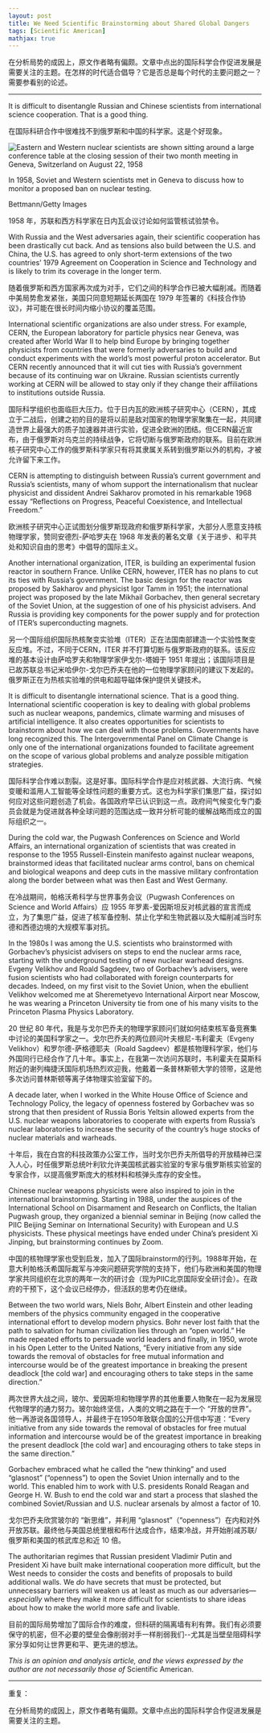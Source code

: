 ```yaml
---
layout: post
title: We Need Scientific Brainstorming about Shared Global Dangers
tags: [Scientific American]
mathjax: true
---
```


在分析局势的成因上，原文作者略有偏颇。文章中点出的国际科学合作促进发展是需要关注的主题。在怎样的时代适合倡导？它是否总是每个时代的主要问题之一？需要参看别的论述。

----

It is difficult to disentangle Russian and Chinese scientists from international science cooperation. That is a good thing.

在国际科研合作中很难找不到俄罗斯和中国的科学家。这是个好现象。

![Eastern and Western nuclear scientists are shown sitting around a large conference table at the closing session of their two month meeting in Geneva, Switzerland on August 22, 1958](https://static.scientificamerican.com/dam/m/226bb70d4dbf72b3/original/atomic_scientists_at_geneva_conference_1958.jpg?m=1730225044.75&w=600)

In 1958, Soviet and Western scientists met in Geneva to discuss how to monitor a proposed ban on nuclear testing.

Bettmann/Getty Images

1958 年，苏联和西方科学家在日内瓦会议讨论如何监管核试验禁令。

With Russia and the West adversaries again, their scientific cooperation has been drastically cut back. And as tensions also build between the U.S. and China, the U.S. has agreed to only short-term extensions of the two countries’ 1979 Agreement on Cooperation in Science and Technology and is likely to trim its coverage in the longer term.

随着俄罗斯和西方国家再次成为对手，它们之间的科学合作已被大幅削减。而随着中美局势愈发紧张，美国只同意短期延长两国在 1979 年签署的《科技合作协议》，并可能在很长时间内缩小协议的覆盖范围。

International scientific organizations are also under stress. For example, CERN, the European laboratory for particle physics near Geneva, was created after World War II to help bind Europe by bringing together physicists from countries that were formerly adversaries to build and conduct experiments with the world’s most powerful proton accelerator. But CERN recently announced that it will cut ties with Russia’s government because of its continuing war on Ukraine. Russian scientists currently working at CERN will be allowed to stay only if they change their affiliations to institutions outside Russia.

国际科学组织也面临巨大压力。位于日内瓦的欧洲核子研究中心（CERN），其成立于二战后，创建之初的目的是将以前是敌对国家的物理学家聚集在一起，共同建造世界上最强大的质子加速器并进行实验，促进全欧洲的团结。但CERN最近宣布，由于俄罗斯对乌克兰的持续战争，它将切断与俄罗斯政府的联系。目前在欧洲核子研究中心工作的俄罗斯科学家只有将其隶属关系转到俄罗斯以外的机构，才被允许留下来工作。

CERN is attempting to distinguish between Russia’s current government and Russia’s scientists, many of whom support the internationalism that nuclear physicist and dissident Andrei Sakharov promoted in his remarkable 1968 essay “Reflections on Progress, Peaceful Coexistence, and Intellectual Freedom.”

欧洲核子研究中心正试图划分俄罗斯现政府和俄罗斯科学家，大部分人愿意支持核物理学家，赞同安德烈-萨哈罗夫在 1968 年发表的著名文章《关于进步、和平共处和知识自由的思考》中倡导的国际主义。

Another international organization, ITER, is building an experimental fusion reactor in southern France. Unlike CERN, however, ITER has no plans to cut its ties with Russia’s government. The basic design for the reactor was proposed by Sakharov and physicist Igor Tamm in 1951; the international project was proposed by the late Mikhail Gorbachev, then general secretary of the Soviet Union, at the suggestion of one of his physicist advisers. And Russia is providing key components for the power supply and for protection of ITER’s superconducting magnets.

另一个国际组织国际热核聚变实验堆（ITER）正在法国南部建造一个实验性聚变反应堆。不过，不同于CERN，ITER 并不打算切断与俄罗斯政府的联系。该反应堆的基本设计由萨哈罗夫和物理学家伊戈尔-塔姆于 1951 年提出；该国际项目是已故苏联总书记米哈伊尔-戈尔巴乔夫在他的一位物理学家顾问的建议下发起的。俄罗斯正在为热核实验堆的供电和超导磁体保护提供关键技术。

It is difficult to disentangle international science. That is a good thing. International scientific cooperation is key to dealing with global problems such as nuclear weapons, pandemics, climate warming and misuses of artificial intelligence. It also creates opportunities for scientists to brainstorm about how we can deal with those problems. Governments have long recognized this. The Intergovernmental Panel on Climate Change is only one of the international organizations founded to facilitate agreement on the scope of various global problems and analyze possible mitigation strategies.

国际科学合作难以割裂。这是好事。国际科学合作是应对核武器、大流行病、气候变暖和滥用人工智能等全球性问题的重要方式。这也为科学家们集思广益，探讨如何应对这些问题创造了机会。各国政府早已认识到这一点。政府间气候变化专门委员会就是为促进就各种全球问题的范围达成一致并分析可能的缓解战略而成立的国际组织之一。

During the cold war, the Pugwash Conferences on Science and World Affairs, an international organization of scientists that was created in response to the 1955 Russell-Einstein manifesto against nuclear weapons, brainstormed ideas that facilitated nuclear arms control, bans on chemical and biological weapons and deep cuts in the massive military confrontation along the border between what was then East and West Germany.

在冷战期间，帕格沃希科学与世界事务会议（Pugwash Conferences on Science and World Affairs）应 1955 年罗素-爱因斯坦反对核武器的宣言而成立，为了集思广益，促进了核军备控制、禁止化学和生物武器以及大幅削减当时东德和西德边境的大规模军事对抗。

In the 1980s I was among the U.S. scientists who brainstormed with Gorbachev’s physicist advisers on steps to end the nuclear arms race, starting with the underground testing of new nuclear warhead designs. Evgeny Velikhov and Roald Sagdeev, two of Gorbachev’s advisers, were fusion scientists who had collaborated with foreign counterparts for decades. Indeed, on my first visit to the Soviet Union, when the ebullient Velikhov welcomed me at Sheremetyevo International Airport near Moscow, he was wearing a Princeton University tie from one of his many visits to the Princeton Plasma Physics Laboratory.

20 世纪 80 年代，我是与戈尔巴乔夫的物理学家顾问们就如何结束核军备竞赛集中讨论的美国科学家之一。戈尔巴乔夫的两位顾问叶夫根尼-韦利霍夫（Evgeny Velikhov）和罗尔德-萨格德耶夫（Roald Sagdeev）都是核物理科学家，他们与外国同行已经合作了几十年。事实上，在我第一次访问苏联时，韦利霍夫在莫斯科附近的谢列梅捷沃国际机场热烈欢迎我，他戴着一条普林斯顿大学的领带，这是他多次访问普林斯顿等离子体物理实验室留下的。

A decade later, when I worked in the White House Office of Science and Technology Policy, the legacy of openness fostered by Gorbachev was so strong that then president of Russia Boris Yeltsin allowed experts from the U.S. nuclear weapons laboratories to cooperate with experts from Russia’s nuclear laboratories to increase the security of the country’s huge stocks of nuclear materials and warheads.

十年后，我在白宫的科技政策办公室工作，当时戈尔巴乔夫所倡导的开放精神已深入人心，时任俄罗斯总统叶利钦允许美国核武器实验室的专家与俄罗斯核实验室的专家合作，以提高俄罗斯庞大的核材料和核弹头库存的安全性。

Chinese nuclear weapons physicists were also inspired to join in the international brainstorming. Starting in 1988, under the auspices of the International School on Disarmament and Research on Conflicts, the Italian Pugwash group, they organized a biennial seminar in Beijing (now called the PIIC Beijing Seminar on International Security) with European and U.S physicists. These physical meetings have ended under China’s president Xi Jinping, but brainstorming continues by Zoom.

中国的核物理学家也受到启发，加入了国际brainstorm的行列。1988年开始，在意大利帕格沃希国际裁军与冲突问题研究学院的支持下，他们与欧洲和美国的物理学家共同组织在北京的两年一次的研讨会（现为PIIC北京国际安全研讨会）。在政府的干预下，这个会议已经停办，但活跃的思考仍在继续。

Between the two world wars, Niels Bohr, Albert Einstein and other leading members of the physics community engaged in the cooperative international effort to develop modern physics. Bohr never lost faith that the path to salvation for human civilization lies through an “open world.” He made repeated efforts to persuade world leaders and finally, in 1950, wrote in his Open Letter to the United Nations, “Every initiative from any side towards the removal of obstacles for free mutual information and intercourse would be of the greatest importance in breaking the present deadlock \[the cold war\] and encouraging others to take steps in the same direction.”

两次世界大战之间，玻尔、爱因斯坦和物理学界的其他重要人物聚在一起为发展现代物理学的通力努力。玻尔始终坚信，人类的文明之路在于一个 “开放的世界”。他一再游说各国领导人，并最终于在1950年致联合国的公开信中写道：“Every initiative from any side towards the removal of obstacles for free mutual information and intercourse would be of the greatest importance in breaking the present deadlock \[the cold war\] and encouraging others to take steps in the same direction.”

Gorbachev embraced what he called the “new thinking” and used “glasnost” (“openness”) to open the Soviet Union internally and to the world. This enabled him to work with U.S. presidents Ronald Reagan and George H. W. Bush to end the cold war and start a process that slashed the combined Soviet/Russian and U.S. nuclear arsenals by almost a factor of 10.

戈尔巴乔夫欣赏玻尔的 “新思维”，并利用 “glasnost”（“openness”）在内和对外开放苏联。最终他与美国总统里根和布什达成合作，结束冷战，并开始削减苏联/俄罗斯和美国的核武库总和近 10 倍。

The authoritarian regimes that Russian president Vladimir Putin and President Xi have built make international cooperation more difficult, but the West needs to consider the costs and benefits of proposals to build additional walls. We _do_ have secrets that must be protected, but unnecessary barriers will weaken us at least as much as our adversaries—_especially_ where they make it more difficult for scientists to share ideas about how to make the world more safe and livable.

目前的国际局势增加了国际合作的难度，但科研的隔离墙有利有弊。我们有必须要保守的机密，但不必要的壁垒会像削弱对手一样削弱我们--尤其是当壁垒阻碍科学家分享如何让世界更和平、更先进的想法。

_This is an opinion and analysis article, and the views expressed by the author are not necessarily those of_ Scientific American.

----

重复：

在分析局势的成因上，原文作者略有偏颇。文章中点出的国际科学合作促进发展是需要关注的主题。
